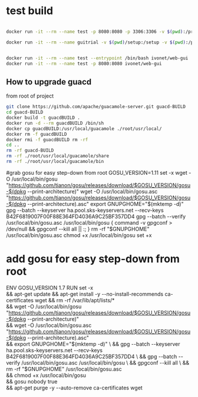 

# test build

```bash

docker run -it --rm --name test -p 8080:8080 -p 3306:3306 -v $(pwd):/project -e DISPLAY=:1 ivonet/web-gui

docker run -it --rm --name guitrial -v $(pwd)/setup:/setup -v $(pwd):/project -e 8080:8080 -e 4822:4822 ivonet/ubuntu:18.04 /bin/bash


docker run -it --rm --name test --entrypoint /bin/bash ivonet/web-gui
docker run -it --rm --name test -p 8080:8080 ivonet/web-gui

```

## How to upgrade guacd

from root of project
```bash
git clone https://github.com/apache/guacamole-server.git guacd-BUILD
cd guacd-BUILD
docker build -t guacdBUILD .
docker run -d --rm guacdBUILD /bin/sh
docker cp guacdBUILD:/usr/local/guacamole ./root/usr/local/
docker rm -f guacdBUILD
docker rmi -f guacdBUILD rm -rf 
cd ..
rm -rf guacd-BUILD
rm -rf ./root/usr/local/guacamole/share
rm -rf ./root/usr/local/guacamole/bin
```



#grab gosu for easy step-down from root
GOSU_VERSION=1.11
set -x
wget -O /usr/local/bin/gosu "https://github.com/tianon/gosu/releases/download/$GOSU_VERSION/gosu-$(dpkg --print-architecture)"
wget -O /usr/local/bin/gosu.asc "https://github.com/tianon/gosu/releases/download/$GOSU_VERSION/gosu-$(dpkg --print-architecture).asc"
export GNUPGHOME="$(mktemp -d)"
gpg --batch --keyserver ha.pool.sks-keyservers.net --recv-keys B42F6819007F00F88E364FD4036A9C25BF357DD4
gpg --batch --verify /usr/local/bin/gosu.asc /usr/local/bin/gosu { command -v gpgconf > /dev/null && gpgconf --kill all || :; }
rm -rf "$GNUPGHOME" /usr/local/bin/gosu.asc
chmod +x /usr/local/bin/gosu
set +x


# add gosu for easy step-down from root
ENV GOSU_VERSION 1.7
RUN set -x \
	&& apt-get update && apt-get install -y --no-install-recommends ca-certificates wget && rm -rf /var/lib/apt/lists/* \
	&& wget -O /usr/local/bin/gosu "https://github.com/tianon/gosu/releases/download/$GOSU_VERSION/gosu-$(dpkg --print-architecture)" \
	&& wget -O /usr/local/bin/gosu.asc "https://github.com/tianon/gosu/releases/download/$GOSU_VERSION/gosu-$(dpkg --print-architecture).asc" \
	&& export GNUPGHOME="$(mktemp -d)" \
	&& gpg --batch --keyserver ha.pool.sks-keyservers.net --recv-keys B42F6819007F00F88E364FD4036A9C25BF357DD4 \
	&& gpg --batch --verify /usr/local/bin/gosu.asc /usr/local/bin/gosu \
	&& gpgconf --kill all \
	&& rm -rf "$GNUPGHOME" /usr/local/bin/gosu.asc \
	&& chmod +x /usr/local/bin/gosu \
	&& gosu nobody true \
	&& apt-get purge -y --auto-remove ca-certificates wget

